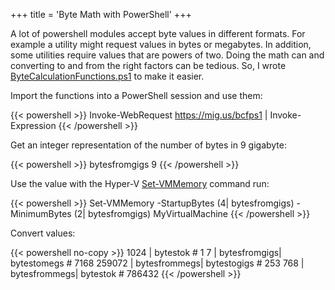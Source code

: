 +++
title = 'Byte Math with PowerShell'
+++

A lot of powershell modules accept byte values in different formats.
For example a utility might request values in bytes or megabytes.
In addition, some utilities require values that are powers of two.
Doing the math can and converting to and from the right factors can be tedious.
So, I wrote [ByteCalculationFunctions.ps1](https://gist.github.com/amigus/555b34d0b1c872c33f3fee55c7ed17e9)
to make it easier.

Import the functions into a PowerShell session and use them:

{{< powershell >}}
Invoke-WebRequest https://mig.us/bcfps1 | Invoke-Expression
{{< /powershell >}}

Get an integer representation of the number of bytes in 9 gigabyte:

{{< powershell >}}
bytesfromgigs 9
{{< /powershell >}}

Use the value with the Hyper-V [Set-VMMemory](https://learn.microsoft.com/en-us/powershell/module/hyper-v/set-vmmemory) command run:

{{< powershell >}}
Set-VMMemory -StartupBytes (4| bytesfromgigs) -MinimumBytes (2| bytesfromgigs) MyVirtualMachine
{{< /powershell >}}

Convert values:

{{< powershell no-copy >}}
1024 | bytestok # 1
7 | bytesfromgigs| bytestomegs # 7168
259072 | bytesfrommegs| bytestogigs # 253
768 | bytesfrommegs| bytestok # 786432
{{< /powershell >}}
